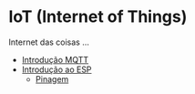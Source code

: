 # IoT (Internet of Things)  
Internet das coisas ... 

* [Introdução MQTT](mqtt.md)
* [Introdução ao ESP](introducao_esp.md)
  * [Pinagem](pinos_placas.md) 
